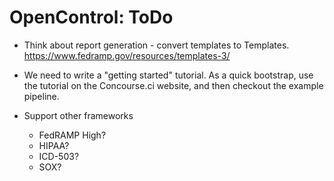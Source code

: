 ---
---

# OpenControl: ToDo

- Think about report generation - convert templates to Templates.
https://www.fedramp.gov/resources/templates-3/

-  We need to write a "getting started" tutorial. As a quick bootstrap, use the
tutorial on the Concourse.ci website, and then checkout the example pipeline.

- Support other frameworks
   - FedRAMP High?
   - HIPAA?
   - ICD-503?
   - SOX?


